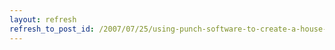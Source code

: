 ```yaml
---
layout: refresh
refresh_to_post_id: /2007/07/25/using-punch-software-to-create-a-house-plan
---
```

